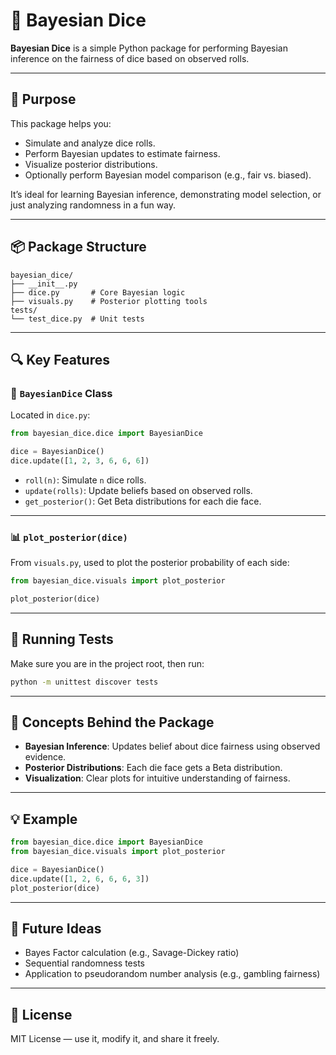 # 🎲 Bayesian Dice

**Bayesian Dice** is a simple Python package for performing Bayesian inference on the fairness of dice based on observed rolls.

---

## 📌 Purpose

This package helps you:

- Simulate and analyze dice rolls.
- Perform Bayesian updates to estimate fairness.
- Visualize posterior distributions.
- Optionally perform Bayesian model comparison (e.g., fair vs. biased).

It’s ideal for learning Bayesian inference, demonstrating model selection, or just analyzing randomness in a fun way.

---

## 📦 Package Structure

```
bayesian_dice/
├── __init__.py
├── dice.py       # Core Bayesian logic
├── visuals.py    # Posterior plotting tools
tests/
└── test_dice.py  # Unit tests
```

---

## 🔍 Key Features

### 🎲 `BayesianDice` Class
Located in `dice.py`:

```python
from bayesian_dice.dice import BayesianDice

dice = BayesianDice()
dice.update([1, 2, 3, 6, 6, 6])
```

- `roll(n)`: Simulate `n` dice rolls.
- `update(rolls)`: Update beliefs based on observed rolls.
- `get_posterior()`: Get Beta distributions for each die face.

---

### 📊 `plot_posterior(dice)`
From `visuals.py`, used to plot the posterior probability of each side:

```python
from bayesian_dice.visuals import plot_posterior

plot_posterior(dice)
```

---

## 🧪 Running Tests

Make sure you are in the project root, then run:

```bash
python -m unittest discover tests
```

---

## 🧐 Concepts Behind the Package

- **Bayesian Inference**: Updates belief about dice fairness using observed evidence.
- **Posterior Distributions**: Each die face gets a Beta distribution.
- **Visualization**: Clear plots for intuitive understanding of fairness.

---

## 💡 Example

```python
from bayesian_dice.dice import BayesianDice
from bayesian_dice.visuals import plot_posterior

dice = BayesianDice()
dice.update([1, 2, 6, 6, 6, 3])
plot_posterior(dice)
```

---

## 🔮 Future Ideas

- Bayes Factor calculation (e.g., Savage-Dickey ratio)
- Sequential randomness tests
- Application to pseudorandom number analysis (e.g., gambling fairness)

---

## 📜 License

MIT License — use it, modify it, and share it freely.
